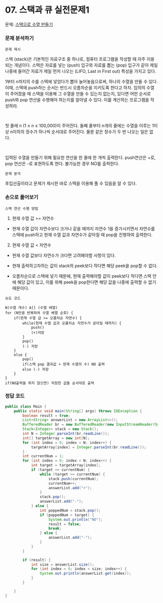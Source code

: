 # 07. 스택과 큐 실전문제1

문제: [스택으로 수열 만들기](https://www.acmicpc.net/problem/1874)

### 문제 분석하기

`문제 제시`

스택 (stack)은 기본적인 자료구조 중 하나로, 컴퓨터 프로그램을 작성할 때 자주 이용되는 개념이다. 스택은 자료를 넣는 (push) 입구와 자료를 뽑는 (pop) 입구가 같아 제일 나중에 들어간 자료가 제일 먼저 나오는 (LIFO, Last in First out) 특성을 가지고 있다.

1부터 n까지의 수를 스택에 넣었다가 뽑아 늘어놓음으로써, 하나의 수열을 만들 수 있다. 이때, 스택에 push하는 순서는 반드시 오름차순을 지키도록 한다고 하자. 임의의 수열이 주어졌을 때 스택을 이용해 그 수열을 만들 수 있는지 없는지, 있다면 어떤 순서로 push와 pop 연산을 수행해야 하는지를 알아낼 수 있다. 이를 계산하는 프로그램을 작성하라.

<br>

첫 줄에 n (1 ≤ n ≤ 100,000)이 주어진다. 둘째 줄부터 n개의 줄에는 수열을 이루는 1이상 n이하의 정수가 하나씩 순서대로 주어진다. 물론 같은 정수가 두 번 나오는 일은 없다.

<br>

입력된 수열을 만들기 위해 필요한 연산을 한 줄에 한 개씩 출력한다. push연산은 +로, pop 연산은 -로 표현하도록 한다. 불가능한 경우 NO를 출력한다.

`문제 분석`

후입선출이라고 문제가 제시한 바로 스택을 이용해 풀 수 있음을 알 수 있다. 

### 손으로 풀어보기

`스택 연산 수행 방법`

1. 현재 수열 값 >= 자연수
- 현재 수열 값이 자연수보다 크거나 같을 때까지 자연수 1을 증가시키면서 자연수를 스택에 push하고 현재 수열 값과 자연수가 같아질 때 pop을 진행하여 출력한다. 
2. 현재 수열 값 < 자연수
- 현재 수열 값보다 자연수가 크다면 고려해야할 사항이 있다.

- 현재 출력하고자하는 값이 stack의 peek보다 작다면 해당 peek을 pop할 수 없다.

- 오름차순으로 스택에 넣기 때문에, 현재 출력해야할 값이 peek보다 작다면 스택 안에 해당 값이 있고, 이를 위해 peek을 pop한다면 해당 값을 나중에 출력할 수 없기 때문이다.

`슈도 코드`

```
N(수열 개수) A[] (수열 배열)
for (N만큼 반복하여 수열 배열 순회) {
    if(현재 수열 값 >= 오름차순 자연수) {
        while(현재 수열 값과 오름차순 자연수가 같아질 때까지) {
            push()
            (+)저장
        }
        pop()
        (-) 저장
    }
    else {
        pop()
        if(스택 pop 결과값 > 현재 수열의 수) NO 출력
        else (-) 저장
    }
}
if(NO출력을 하지 않으면) 저장한 값들 순서대로 출력
```

### 정답 코드

```java
public class Main {
    public static void main(String[] args) throws IOException {
        boolean result = true;
        List<String> answerList = new ArrayList<>();
        BufferedReader br = new BufferedReader(new InputStreamReader(System.in));
        Stack<Integer> stack = new Stack();
        int N = Integer.parseInt(br.readLine());
        int[] targetArray = new int[N];
        for (int index = 0; index < N; index++) {
            targetArray[index] = Integer.parseInt(br.readLine());
        }
        int currentNum = 1;
        for (int index = 0; index < N; index++) {
            int target = targetArray[index];
            if (target >= currentNum) {
                while (target >= currentNum) {
                    stack.push(currentNum);
                    currentNum++;
                    answerList.add("+");
                }
                stack.pop();
                answerList.add("-");
            } else {
                int poppedNum = stack.pop();
                if (poppedNum > target) {
                    System.out.println("NO");
                    result = false;
                    break;
                } else {
                    answerList.add("-");
                }
            }
        }

        if (result) {
            int size = answerList.size();
            for (int index = 0; index < size; index++) {
                System.out.println(answerList.get(index));
            }
        }

    }
}
```
